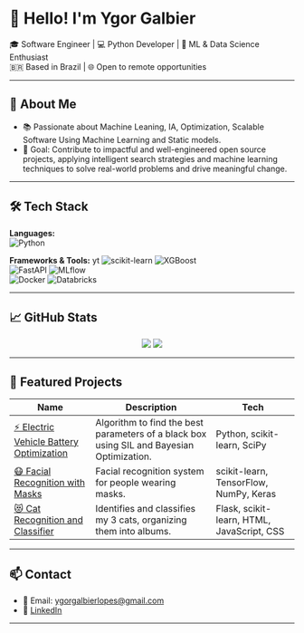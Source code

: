 # 👋 Hello! I'm Ygor Galbier

🎓 Software Engineer | 💻 Python Developer | 🧠 ML & Data Science Enthusiast  
🇧🇷 Based in Brazil | 🌐 Open to remote opportunities

---

## 🚀 About Me
- 📚 Passionate about Machine Leaning, IA, Optimization, Scalable Software Using Machine Learning and Static models.
- 🎯 Goal: Contribute to impactful and well-engineered open source projects, applying intelligent search strategies and machine learning techniques to solve real-world problems and drive meaningful change.

---

## 🛠️ Tech Stack

**Languages:**  
![Python](https://img.shields.io/badge/-Python-333?style=flat&logo=python)

**Frameworks & Tools:**   yt
![scikit-learn](https://img.shields.io/badge/-Scikit--Learn-333?style=flat&logo=scikitlearn) ![XGBoost](https://img.shields.io/badge/-XGBoost-333?style=flat&logo=xgboost)  
![FastAPI](https://img.shields.io/badge/-FastAPI-333?style=flat&logo=fastapi) ![MLflow](https://img.shields.io/badge/-MLflow-333?style=flat)  
![Docker](https://img.shields.io/badge/-Docker-333?style=flat&logo=docker) ![Databricks](https://img.shields.io/badge/-Databricks-333?style=flat&logo=databricks)

---

## 📈 GitHub Stats

<p align="center">
  <img src="https://github-readme-stats.vercel.app/api?username=YgorGalbier&show_icons=true&theme=github_dark" />
  <img src="https://github-readme-streak-stats.herokuapp.com?user=YgorGalbier&theme=github-dark&date_format=M%20j%5B%2C%20Y%5D" />
</p>

---

## 📂 Featured Projects

| Name | Description | Tech |
|------|-------------|------|
| [⚡ Electric Vehicle Battery Optimization](https://github.com/GalbierY/Black_Box) | Algorithm to find the best parameters of a black box using SIL and Bayesian Optimization. | Python, scikit-learn, SciPy |
| [😷 Facial Recognition with Masks](https://github.com/GalbierY/Facial_recognition_Mask) | Facial recognition system for people wearing masks. | scikit-learn, TensorFlow, NumPy, Keras |
| [😻 Cat Recognition and Classifier](https://github.com/GalbierY/My_Cats) | Identifies and classifies my 3 cats, organizing them into albums. | Flask, scikit-learn, HTML, JavaScript, CSS |

---

## 📫 Contact

- 📧 Email: ygorgalbierlopes@gmail.com  
- 💼 [LinkedIn](https://www.linkedin.com/in/YgorGalbier)  

---
